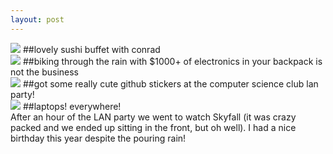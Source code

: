 ```yaml
---
layout: post
---
```

<img src="http://i.imgur.com/a1gal.png">
##lovely sushi buffet with conrad

<br>
<img src="http://i.imgur.com/YCyQO.png">
##biking through the rain with $1000+ of electronics in your backpack is not the business

<br>
<img src="http://i.imgur.com/6HEFQ.png">
##got some really cute github stickers at the computer science club lan party!

<br>
<img src="http://i.imgur.com/72sDA.jpg">
##laptops! everywhere!

<br>
After an hour of the LAN party we went to watch Skyfall (it was crazy packed and we ended up sitting in the front, but oh well). I had a nice birthday this year despite the pouring rain!

